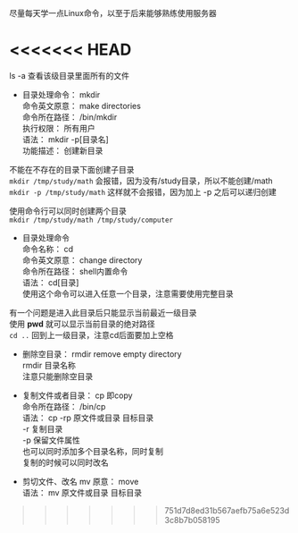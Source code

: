 尽量每天学一点Linux命令，以至于后来能够熟练使用服务器

<<<<<<< HEAD
=======
ls -a  查看该级目录里面所有的文件   

+ 目录处理命令： mkdir  
命令英文原意： make directories  
命令所在路径： /bin/mkdir  
执行权限： 所有用户  
语法： mkdir -p\[目录名\]  
功能描述： 创建新目录  

不能在不存在的目录下面创建子目录  
` mkdir /tmp/study/math `   会报错，因为没有/study目录，所以不能创建/math  
` mkdir -p /tmp/study/math `  这样就不会报错，因为加上 -p 之后可以递归创建  

使用命令行可以同时创建两个目录  
` mkdir /tmp/study/math /tmp/study/computer `   
+ 目录处理命令  
命令名称： cd    
命令英文原意： change directory    
命令所在路径： shell内置命令    
语法： cd\[目录\]    
使用这个命令可以进入任意一个目录，注意需要使用完整目录    

有一个问题是进入此目录后只能显示当前最近一级目录    
使用 **pwd** 就可以显示当前目录的绝对路径    
` cd .. ` 回到上一级目录，注意cd后面要加上空格    

+ 删除空目录：  rmdir
remove empty directory  
rmdir 目录名称  
注意只能删除空目录  

+ 复制文件或者目录：  cp
即copy  
命令所在路径： /bin/cp  
语法：  cp -rp 原文件或目录  目标目录  
          -r  复制目录  
          -p  保留文件属性  
也可以同时添加多个目录名称，同时复制  
复制的时候可以同时改名  

+ 剪切文件、改名  mv
原意： move  
语法： mv 原文件或目录  目标目录  
>>>>>>> 751d7d8ed31b567aefb75a6e523d3c8b7b058195
